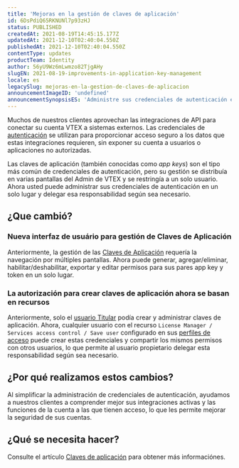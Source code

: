 ```yaml
---
title: 'Mejoras en la gestión de claves de aplicación'
id: 6DsPdiQ65RKNUNl7p93zHJ
status: PUBLISHED
createdAt: 2021-08-19T14:45:15.177Z
updatedAt: 2021-12-10T02:40:04.550Z
publishedAt: 2021-12-10T02:40:04.550Z
contentType: updates
productTeam: Identity
author: 56yU9Wz6mLwmzo82TjgAHy
slugEN: 2021-08-19-improvements-in-application-key-management
locale: es
legacySlug: mejoras-en-la-gestion-de-claves-de-aplicacion
announcementImageID: 'undefined'
announcementSynopsisES: 'Administre sus credenciales de autenticación en un solo lugar y delegue esa responsabilidad según sea necesario.'
---
```


Muchos de nuestros clientes aprovechan las integraciones de API para conectar su cuenta VTEX a sistemas externos. Las credenciales de [autenticación](https://developers.vtex.com/vtex-rest-api/docs/getting-started-authentication) se utilizan para proporcionar acceso seguro a los datos que estas integraciones requieren, sin exponer su cuenta a usuarios o aplicaciones no autorizadas. 

Las claves de aplicación (también conocidas como _app keys_) son el tipo más común de credenciales de autenticación, pero su gestión se distribuía en varias pantallas del Admin de VTEX y se restringía a un solo usuario. Ahora usted puede administrar sus credenciales de autenticación en un solo lugar y delegar esa responsabilidad según sea necesario.

## ¿Que cambió?

### Nueva interfaz de usuário para gestión de Claves de Aplicación

Anteriormente, la gestión de las  [Claves de Aplicación](/es/tutorial/claves-de-aplicacion--2iffYzlvvz4BDMr6WGUtet) requería la navegación por múltiples pantallas. Ahora puede generar, agregar/eliminar, habilitar/deshabilitar, exportar y editar permisos para sus pares app key y token en un solo lugar.

### La autorización para crear claves de aplicación ahora se basan en recursos

Anteriormente, solo el [usuario Titular](/es/tutorial/que-es-el-usuario-master--3oPr7YuIkEYqUGmEqIMSEy) podía crear y administrar claves de aplicación. Ahora, cualquier usuario con el recurso `License Manager / Services access control / Save user` configurado en sus [perfiles de acceso](/es/tutorial/perfiles-de-acceso--7HKK5Uau2H6wxE1rH5oRbc) puede crear estas credenciales y compartir los mismos permisos con otros usuarios, lo que permite al usuario propietario delegar esta responsabilidad según sea necesario.

## ¿Por qué realizamos estos cambios?

Al simplificar la administración de credenciales de autenticación, ayudamos a nuestros clientes a comprender mejor sus integraciones activas y las funciones de la cuenta a las que tienen acceso, lo que les permite mejorar la seguridad de sus cuentas.

## ¿Qué se necesita hacer?

Consulte el artículo [Claves de aplicación](/es/tutorial/claves-de-aplicacion--2iffYzlvvz4BDMr6WGUtet) para obtener más informaciónes.
